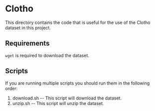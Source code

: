 # Clotho

This directory contains the code that is useful for the use of the Clotho
dataset in this project.

## Requirements

`wget` is required to download the dataset.

## Scripts

If you are running multiple scripts you should run them in the following order:

1. download.sh -- This script will download the dataset.
2. unzip.sh -- This script will unzip the dataset.